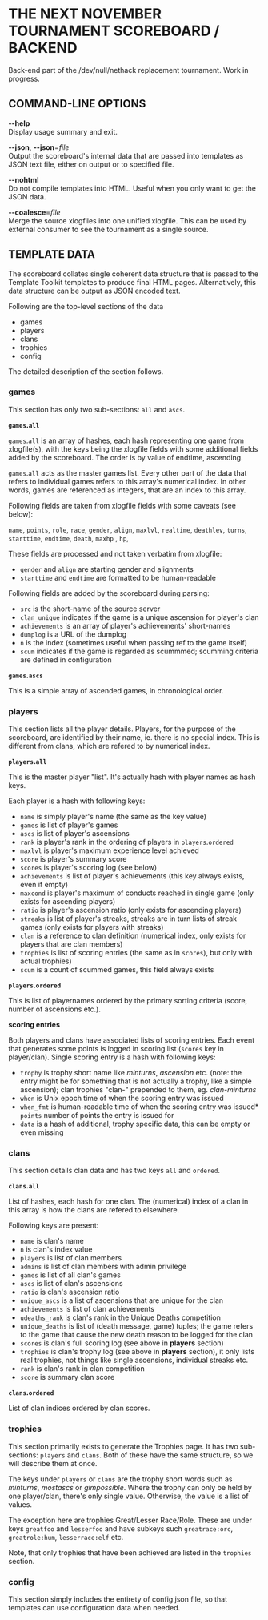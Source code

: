 # THE NEXT NOVEMBER TOURNAMENT SCOREBOARD / BACKEND

Back-end part of the /dev/null/nethack replacement
tournament. Work in progress.

## COMMAND-LINE OPTIONS

**--help**  
Display usage summary and exit.

**--json**, **--json**=*file*  
Output the scoreboard's internal data that are passed into templates as JSON
text file, either on output or to specified file.

**--nohtml**  
Do not compile templates into HTML. Useful when you only want to get the
JSON data.

**--coalesce**=*file*  
Merge the source xlogfiles into one unified xlogfile. This can be used by
external consumer to see the tournament as a single source.


## TEMPLATE DATA

The scoreboard collates single coherent data structure that is
passed to the Template Toolkit templates to produce final HTML
pages. Alternatively, this data structure can be output as JSON
encoded text.

Following are the top-level sections of the data

* games
* players
* clans
* trophies
* config

The detailed description of the section follows.

### games

This section has only two sub-sections: `all` and `ascs`.

**`games`.`all`**  

`games`.`all` is an array of hashes, each hash representing one game
from xlogfile(s), with the keys being the xlogfile fields with some
additional fields added by the scoreboard. The order is by value of
endtime, ascending.

`games`.`all` acts as the master games list. Every other part of the
data that refers to individual games refers to this array's numerical
index. In other words, games are referenced as integers, that are
an index to this array.

Following fields are taken from xlogfile fields with some caveats
(see below):

`name`, `points`, `role`, `race`, `gender`, `align`, `maxlvl`,
`realtime`, `deathlev`, `turns`, `starttime`, `endtime`, `death`,
`maxhp` , `hp`,

These fields are processed and not taken verbatim from xlogfile:

* `gender` and `align` are starting gender and alignments
* `starttime` and `endtime` are formatted to be human-readable

Following fields are added by the scoreboard during parsing:

* `src` is the short-name of the source server
* `clan_unique` indicates if the game is a unique ascension for
player's clan
* `achievements` is an array of player's achievements' short-names
* `dumplog` is a URL of the dumplog
* `n` is the index (sometimes useful when passing ref to the game
itself)
* `scum` indicates if the game is regarded as scummmed; scumming
criteria are defined in configuration

**`games`.`ascs`**  

This is a simple array of ascended games, in chronological order.


### players

This section lists all the player details. Players, for the purpose
of the scoreboard, are identified by their name, ie. there is no
special index. This is different from clans, which are refered
to by numerical index.

**`players`.`all`**

This is the master player "list". It's actually hash with player
names as hash keys.

Each player is a hash with following keys:

* `name` is simply player's name (the same as the key value)
* `games` is list of player's games
* `ascs` is list of player's ascensions
* `rank` is player's rank in the ordering of players in
`players`.`ordered`
* `maxlvl` is player's maximum experience level achieved
* `score` is player's summary score
* `scores` is player's scoring log (see below)
* `achievements` is list of player's achievements (this key always
exists, even if empty)
* `maxcond` is player's maximum of conducts reached in single game
(only exists for ascending
players)
* `ratio` is player's ascension ratio (only exists for ascending
players)
* `streaks` is list of player's streaks, streaks are in turn lists
of streak games (only exists for players with streaks)
* `clan` is a reference to clan definition (numerical index, only
exists for players that are clan members)
* `trophies` is list of scoring entries (the same as in `scores`), but
only with actual trophies)
* `scum` is a count of scummed games, this field always exists

**`players`.`ordered`**

This is list of playernames ordered by the primary sorting criteria
(score, number of ascensions etc.).

**scoring entries**

Both players and clans have associated lists of scoring entries.
Each event that generates some points is logged in scoring list
(`scores` key in player/clan). Single scoring entry is a hash
with following keys:

* `trophy` is trophy short name like *minturns*, *ascension* etc.
(note: the entry might be for something that is not actually a trophy,
like a simple ascension); clan trophies
"clan-" prepended to them, eg. *clan-minturns*
* `when` is Unix epoch time of when the scoring entry was
issued
* `when_fmt` is human-readable time of when the scoring entry was
issued* `points` number of points the entry is issued for
* `data` is a hash of additional, trophy specific data, this can
be empty or even missing


### clans

This section details clan data and has two keys `all` and `ordered`.

**`clans`.`all`**  

List of hashes, each hash for one clan. The (numerical) index of a clan in
this array is how the clans are refered to elsewhere.

Following keys are present:

* `name` is clan's name
* `n` is clan's index value
* `players` is list of clan members
* `admins` is list of clan members with admin privilege
* `games` is list of all clan's games
* `ascs` is list of clan's ascensions
* `ratio` is clan's ascension ratio
* `unique_ascs` is a list of ascensions that are unique for the clan
* `achievements` is list of clan achievements
* `udeaths_rank` is clan's rank in the Unique Deaths competition
* `unique_deaths` is list of (death message, game) tuples; the game refers to
the game that cause the new death reason to be logged for the clan
* `scores` is clan's full scoring log (see above in **players** section)
* `trophies` is clan's trophy log (see above in **players** section), it only
lists real trophies, not things like single ascensions, individual streaks etc.
* `rank` is clan's rank in clan competition
* `score` is summary clan score

**`clans`.`ordered`**

List of clan indices ordered by clan scores.


### trophies

This section primarily exists to generate the Trophies page. It has two
sub-sections: `players` and `clans`. Both of these have the same structure,
so we will describe them at once.

The keys under `players` or `clans` are the trophy short words such as
*minturns*, *mostascs* or *gimpossible*. Where the trophy can only be held
by one player/clan, there's only single value. Otherwise, the value is a list
of values.

The exception here are trophies Great/Lesser Race/Role. These are under keys
`greatfoo` and `lesserfoo` and have subkeys such `greatrace:orc`,
`greatrole:hum`, `lesserrace:elf` etc.

Note, that only trophies that have been achieved are listed in the `trophies`
section.


### config

This section simply includes the entirety of config.json file, so that
templates can use configuration data when needed.
